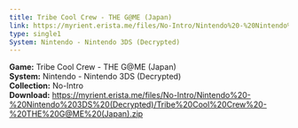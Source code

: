 ```yaml
---
title: Tribe Cool Crew - THE G@ME (Japan)
link: https://myrient.erista.me/files/No-Intro/Nintendo%20-%20Nintendo%203DS%20(Decrypted)/Tribe%20Cool%20Crew%20-%20THE%20G@ME%20(Japan).zip
type: single1
System: Nintendo - Nintendo 3DS (Decrypted)
---
```

<b>Game:</b> Tribe Cool Crew - THE G@ME (Japan)<br>
<b>System:</b> Nintendo - Nintendo 3DS (Decrypted)<br>
<b>Collection:</b> No-Intro<br>
<b>Download:</b> https://myrient.erista.me/files/No-Intro/Nintendo%20-%20Nintendo%203DS%20(Decrypted)/Tribe%20Cool%20Crew%20-%20THE%20G@ME%20(Japan).zip
